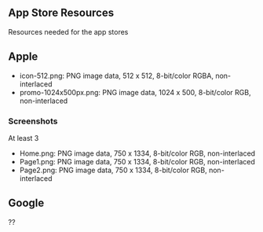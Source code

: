 ## App Store Resources

Resources needed for the app stores

## Apple

* icon-512.png: PNG image data, 512 x 512, 8-bit/color RGBA, non-interlaced
* promo-1024x500px.png: PNG image data, 1024 x 500, 8-bit/color RGB, non-interlaced

### Screenshots

At least 3

* Home.png: PNG image data, 750 x 1334, 8-bit/color RGB, non-interlaced
* Page1.png: PNG image data, 750 x 1334, 8-bit/color RGB, non-interlaced
* Page2.png: PNG image data, 750 x 1334, 8-bit/color RGB, non-interlaced


## Google

??
